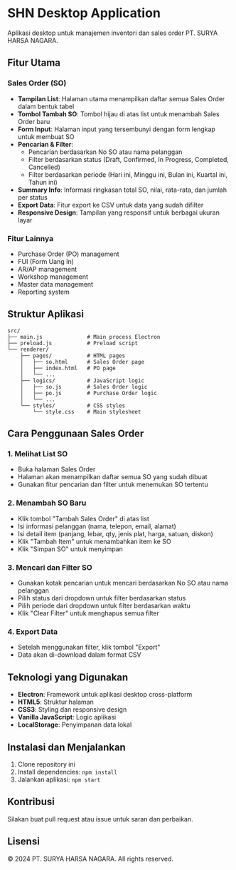 # SHN Desktop Application

Aplikasi desktop untuk manajemen inventori dan sales order PT. SURYA HARSA NAGARA.

## Fitur Utama

### Sales Order (SO)
- **Tampilan List**: Halaman utama menampilkan daftar semua Sales Order dalam bentuk tabel
- **Tombol Tambah SO**: Tombol hijau di atas list untuk menambah Sales Order baru
- **Form Input**: Halaman input yang tersembunyi dengan form lengkap untuk membuat SO
- **Pencarian & Filter**: 
  - Pencarian berdasarkan No SO atau nama pelanggan
  - Filter berdasarkan status (Draft, Confirmed, In Progress, Completed, Cancelled)
  - Filter berdasarkan periode (Hari ini, Minggu ini, Bulan ini, Kuartal ini, Tahun ini)
- **Summary Info**: Informasi ringkasan total SO, nilai, rata-rata, dan jumlah per status
- **Export Data**: Fitur export ke CSV untuk data yang sudah difilter
- **Responsive Design**: Tampilan yang responsif untuk berbagai ukuran layar

### Fitur Lainnya
- Purchase Order (PO) management
- FUI (Form Uang In)
- AR/AP management
- Workshop management
- Master data management
- Reporting system

## Struktur Aplikasi

```
src/
├── main.js              # Main process Electron
├── preload.js           # Preload script
└── renderer/
    ├── pages/           # HTML pages
    │   ├── so.html      # Sales Order page
    │   ├── index.html   # PO page
    │   └── ...
    ├── logics/          # JavaScript logic
    │   ├── so.js        # Sales Order logic
    │   ├── po.js        # Purchase Order logic
    │   └── ...
    └── styles/          # CSS styles
        └── style.css    # Main stylesheet
```

## Cara Penggunaan Sales Order

### 1. Melihat List SO
- Buka halaman Sales Order
- Halaman akan menampilkan daftar semua SO yang sudah dibuat
- Gunakan fitur pencarian dan filter untuk menemukan SO tertentu

### 2. Menambah SO Baru
- Klik tombol "Tambah Sales Order" di atas list
- Isi informasi pelanggan (nama, telepon, email, alamat)
- Isi detail item (panjang, lebar, qty, jenis plat, harga, satuan, diskon)
- Klik "Tambah Item" untuk menambahkan item ke SO
- Klik "Simpan SO" untuk menyimpan

### 3. Mencari dan Filter SO
- Gunakan kotak pencarian untuk mencari berdasarkan No SO atau nama pelanggan
- Pilih status dari dropdown untuk filter berdasarkan status
- Pilih periode dari dropdown untuk filter berdasarkan waktu
- Klik "Clear Filter" untuk menghapus semua filter

### 4. Export Data
- Setelah menggunakan filter, klik tombol "Export"
- Data akan di-download dalam format CSV

## Teknologi yang Digunakan

- **Electron**: Framework untuk aplikasi desktop cross-platform
- **HTML5**: Struktur halaman
- **CSS3**: Styling dan responsive design
- **Vanilla JavaScript**: Logic aplikasi
- **LocalStorage**: Penyimpanan data lokal

## Instalasi dan Menjalankan

1. Clone repository ini
2. Install dependencies: `npm install`
3. Jalankan aplikasi: `npm start`

## Kontribusi

Silakan buat pull request atau issue untuk saran dan perbaikan.

## Lisensi

© 2024 PT. SURYA HARSA NAGARA. All rights reserved.